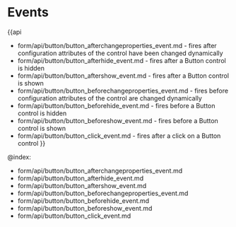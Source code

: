Events 
==========

{{api

- form/api/button/button_afterchangeproperties_event.md - fires after configuration attributes of the control have been changed dynamically
- form/api/button/button_afterhide_event.md - fires after a Button control is hidden
- form/api/button/button_aftershow_event.md - fires after a Button control is shown
- form/api/button/button_beforechangeproperties_event.md - fires before configuration attributes of the control are changed dynamically
- form/api/button/button_beforehide_event.md - fires before a Button control is hidden
- form/api/button/button_beforeshow_event.md - fires before a Button control is shown
- form/api/button/button_click_event.md - fires after a click on a Button control
}}
    
@index:
- form/api/button/button_afterchangeproperties_event.md
- form/api/button/button_afterhide_event.md
- form/api/button/button_aftershow_event.md
- form/api/button/button_beforechangeproperties_event.md
- form/api/button/button_beforehide_event.md
- form/api/button/button_beforeshow_event.md
- form/api/button/button_click_event.md